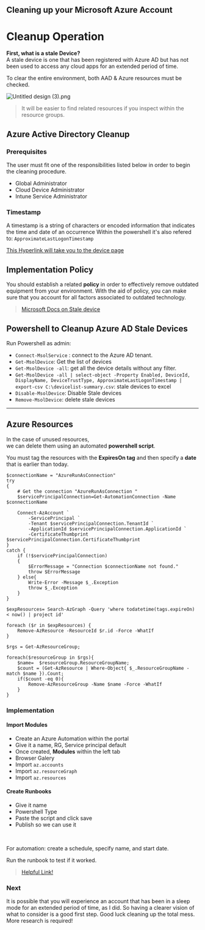 ## Cleaning up your Microsoft Azure Account

# Cleanup Operation

**First, what is a stale Device?** <br>
A stale device is one that has been registered with Azure AD but has not been used to access any cloud apps for an extended period of time.

To clear the entire environment, both AAD & Azure resources must be checked.

![Untitled design (3).png](https://cdn.hashnode.com/res/hashnode/image/upload/v1660316921234/8XjgUSyOA.png)
> It will be easier to find related resources if you inspect within the resource groups.

## Azure Active Directory Cleanup
### Prerequisites
The user must fit one of the responsibilities listed below in order to begin the cleaning procedure.

- Global Administrator
- Cloud Device Administrator
- Intune Service Administrator

### Timestamp
A timestamp is a string of characters or encoded information that indicates the time and date of an occurrence
Within the powershell it's also refered to: `ApproximateLastLogonTimestamp`

[This Hyperlink will take you to the device page](https://portal.azure.com/#blade/Microsoft_AAD_IAM/DevicesMenuBlade/Devices)

## Implementation Policy
You should establish a related **policy** in order to effectively remove outdated equipment from your environment.
With the aid of policy, you can make sure that you account for all factors associated to outdated technology.
> [Microsoft Docs on Stale device](https://docs.microsoft.com/en-us/azure/active-directory/devices/manage-stale-devices)


## Powershell to Cleanup Azure AD Stale Devices
Run Powershell as admin:
-  `Connect-MsolService`  : connect to the Azure AD tenant.
-  `Get-MsolDevice`: Get the list of devices
-  `Get-MsolDevice -all`: get all the device details without any filter.
-  `Get-MsolDevice -all | select-object -Property Enabled, DeviceId, DisplayName, DeviceTrustType, ApproximateLastLogonTimestamp | export-csv C:\devicelist-summary.csv`: stale devices to excel
-  `Disable-MsolDevice`: Disable Stale devices
-  `Remove-MsolDevice`: delete stale devices


---

## Azure Resources

In the case of unused resources,<br> we can delete them using an automated **powershell script**.


You must tag the resources with the **ExpiresOn tag** and then specify a **date** that is earlier than today.


``` 
$connectionName = "AzureRunAsConnection"
try
{
    # Get the connection "AzureRunAsConnection "
    $servicePrincipalConnection=Get-AutomationConnection -Name $connectionName         

    Connect-AzAccount `
        -ServicePrincipal `
        -Tenant $servicePrincipalConnection.TenantId `
        -ApplicationId $servicePrincipalConnection.ApplicationId `
        -CertificateThumbprint $servicePrincipalConnection.CertificateThumbprint 
}
catch {
    if (!$servicePrincipalConnection)
    {
        $ErrorMessage = "Connection $connectionName not found."
        throw $ErrorMessage
    } else{
        Write-Error -Message $_.Exception
        throw $_.Exception
    }
}

$expResources= Search-AzGraph -Query 'where todatetime(tags.expireOn) < now() | project id'

foreach ($r in $expResources) {
    Remove-AzResource -ResourceId $r.id -Force -WhatIf
}

$rgs = Get-AzResourceGroup;

foreach($resourceGroup in $rgs){
    $name=  $resourceGroup.ResourceGroupName;
    $count = (Get-AzResource | Where-Object{ $_.ResourceGroupName -match $name }).Count;
    if($count -eq 0){
        Remove-AzResourceGroup -Name $name -Force -WhatIf
    }
}

```

### Implementation
#### Import Modules
- Create an Azure Automation within the portal
- Give it a name, RG, Service principal default
- Once created, **Modules** within the left tab
- Browser Galery
- Import `az.accounts`
- Import `az.resourceGraph`
- Import `az.resources`

#### Create Runbooks
- Give it name
- Powershell Type
- Paste the script and click save
- Publish so we can use it
<br>

For automation: create a schedule, specify name, and start date.

Run the runbook to test if it worked.

> [Helpful Link!](https://dev.to/azure/keep-your-azure-subscription-clean-automatically-mmi) 

### Next
It is possible that you will experience an account that has been in a sleep mode for an extended period of time, as I did. So having a clearer vision of what to consider is a good first step. Good luck cleaning up the total mess. More research is required!